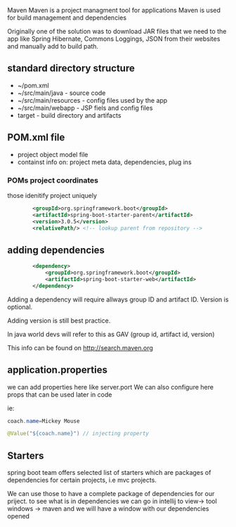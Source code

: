 Maven
Maven is a project managment tool for applications
Maven is used for build management and dependencies


Originally one of the solution was to download JAR files that we need to the app like Spring Hibernate, Commons Loggings, JSON from their websites and manually add to build path.


## standard directory structure
- ~/pom.xml
- ~/src/main/java - source code
- ~/src/main/resources - config files used by the app
- ~/src/main/webapp - JSP fiels and config files
- target - build directory and artifacts


## POM.xml file
- project object model file
- containst info on: project meta data, dependencies, plug ins

### POMs project coordinates
those idenitify project uniquely

```xml
		<groupId>org.springframework.boot</groupId>
		<artifactId>spring-boot-starter-parent</artifactId>
		<version>3.0.5</version>
		<relativePath/> <!-- lookup parent from repository -->
```

## adding dependencies
```xml
		<dependency>
			<groupId>org.springframework.boot</groupId>
			<artifactId>spring-boot-starter-web</artifactId>
		</dependency>
```

Adding a dependency will require allways group ID and artifact ID. Version is optional.

Adding version is still best practice.

In java world devs will refer to this as GAV (group id, artifact id, version)

This info can be found on http://search.maven.org


## application.properties
we can add properties here like server.port
We can also configure here props that can be used later in code

ie:
```java
coach.name=Mickey Mouse
```

```java
@Value("${coach.name}") // injecting property
```


## Starters
spring boot team offers selected list of starters which are packages of dependencies for certain projects, i.e mvc projects.

We can use those to have a complete package of dependencies for our priject.
to see what is in dependencies we can go in intellij to view-> tool windows -> maven and we will have a window with our dependencies opened


